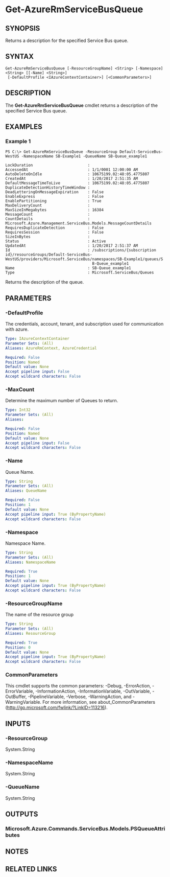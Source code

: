 ﻿---
external help file: Microsoft.Azure.Commands.ServiceBus.dll-Help.xml
Module Name: AzureRM.ServiceBus
online version: https://docs.microsoft.com/en-us/powershell/module/azurerm.servicebus/get-azurermservicebusqueue
schema: 2.0.0
---

# Get-AzureRmServiceBusQueue

## SYNOPSIS
Returns a description for the specified Service Bus queue.

## SYNTAX

```
Get-AzureRmServiceBusQueue [-ResourceGroupName] <String> [-Namespace] <String> [[-Name] <String>]
 [-DefaultProfile <IAzureContextContainer>] [<CommonParameters>]
```

## DESCRIPTION
The **Get-AzureRmServiceBusQueue** cmdlet returns a description of the specified Service Bus queue.

## EXAMPLES

### Example 1
```
PS C:\> Get-AzureRmServiceBusQueue -ResourceGroup Default-ServiceBus-WestUS -NamespaceName SB-Example1 -QueueName SB-Queue_example1

LockDuration                        : 
AccessedAt                          : 1/1/0001 12:00:00 AM
AutoDeleteOnIdle                    : 10675199.02:48:05.4775807
CreatedAt                           : 1/20/2017 2:51:35 AM
DefaultMessageTimeToLive            : 10675199.02:48:05.4775807
DuplicateDetectionHistoryTimeWindow : 
DeadLetteringOnMessageExpiration    : False
EnableExpress                       : False
EnablePartitioning                  : True
MaxDeliveryCount                    : 
MaxSizeInMegabytes                  : 16384
MessageCount                        : 
CountDetails                        : Microsoft.Azure.Management.ServiceBus.Models.MessageCountDetails
RequiresDuplicateDetection          : False
RequiresSession                     : False
SizeInBytes                         : 
Status                              : Active
UpdatedAt                           : 1/20/2017 2:51:37 AM
Id                                  : /subscriptions/{subscription id}/resourceGroups/Default-ServiceBus-WestUS/providers/Microsoft.ServiceBus/namespaces/SB-Example1/queues/S
                                      B-Queue_example1
Name                                : SB-Queue_example1
Type                                : Microsoft.ServiceBus/Queues

```

Returns the description of the queue.

## PARAMETERS

### -DefaultProfile
The credentials, account, tenant, and subscription used for communication with azure.

```yaml
Type: IAzureContextContainer
Parameter Sets: (All)
Aliases: AzureRmContext, AzureCredential

Required: False
Position: Named
Default value: None
Accept pipeline input: False
Accept wildcard characters: False
```

### -MaxCount
Determine the maximum number of Queues to return.

```yaml
Type: Int32
Parameter Sets: (All)
Aliases:

Required: False
Position: Named
Default value: None
Accept pipeline input: False
Accept wildcard characters: False
```

### -Name
Queue Name.

```yaml
Type: String
Parameter Sets: (All)
Aliases: QueueName

Required: False
Position: 1
Default value: None
Accept pipeline input: True (ByPropertyName)
Accept wildcard characters: False
```

### -Namespace
Namespace Name.

```yaml
Type: String
Parameter Sets: (All)
Aliases: NamespaceName

Required: True
Position: 1
Default value: None
Accept pipeline input: True (ByPropertyName)
Accept wildcard characters: False
```

### -ResourceGroupName
The name of the resource group

```yaml
Type: String
Parameter Sets: (All)
Aliases: ResourceGroup

Required: True
Position: 0
Default value: None
Accept pipeline input: True (ByPropertyName)
Accept wildcard characters: False
```

### CommonParameters
This cmdlet supports the common parameters: -Debug, -ErrorAction, -ErrorVariable, -InformationAction, -InformationVariable, -OutVariable, -OutBuffer, -PipelineVariable, -Verbose, -WarningAction, and -WarningVariable. For more information, see about_CommonParameters (http://go.microsoft.com/fwlink/?LinkID=113216).

## INPUTS

### -ResourceGroup
 System.String
 

### -NamespaceName
 System.String
 

### -QueueName
 System.String 

## OUTPUTS

### Microsoft.Azure.Commands.ServiceBus.Models.PSQueueAttributes

## NOTES

## RELATED LINKS

